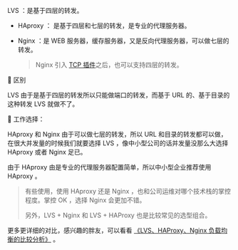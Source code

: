 LVS ：是基于四层的转发。

- HAproxy ： 是基于四层和七层的转发，是专业的代理服务器。

- Nginx ：是 WEB 服务器，缓存服务器，又是反向代理服务器，可以做七层的转发。

  > Nginx 引入 [TCP 插件](https://docs.nginx.com/nginx/admin-guide/load-balancer/tcp-udp-load-balancer/)之后，也可以支持四层的转发。

🚀 区别

LVS 由于是基于四层的转发所以只能做端口的转发，而基于 URL 的、基于目录的这种转发 LVS 就做不了。

🚀 工作选择：

HAproxy 和 Nginx 由于可以做七层的转发，所以 URL 和目录的转发都可以做，在很大并发量的时候我们就要选择 LVS ，像中小型公司的话并发量没那么大选择 HAproxy 或者 Nginx 足已。

由于 HAproxy 由是专业的代理服务器配置简单，所以中小型企业推荐使用HAproxy 。

> 有些使用，使用 HAproxy 还是 Nginx ，也和公司运维对哪个技术栈的掌控程度。掌控 OK ，选择 Nginx 会更加不错。
>
> 另外，LVS + Nginx 和 LVS + HAProxy 也是比较常见的选型组合。

更多更详细的对比，感兴趣的胖友，可以看看 [《LVS、HAProxy、Nginx 负载均衡的比较分析》](https://blog.csdn.net/gzh0222/article/details/8540604) 。